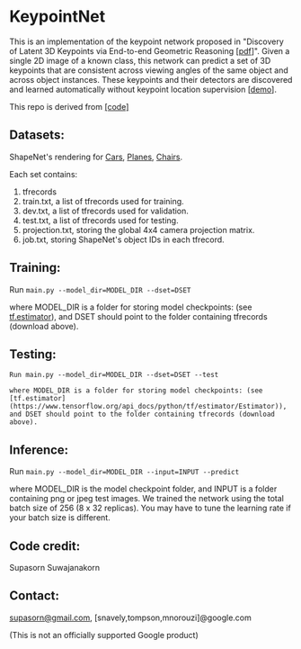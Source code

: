 # KeypointNet
This is an implementation of the keypoint network proposed in "Discovery of
Latent 3D Keypoints via End-to-end Geometric Reasoning
[[pdf](https://arxiv.org/pdf/1807.03146.pdf)]". Given a single 2D image of a
known class, this network can predict a set of 3D keypoints that are consistent
across viewing angles of the same object and across object instances. These
keypoints and their detectors are discovered and learned automatically without
keypoint location supervision [[demo](https://keypointnet.github.io)].

This repo is derived from [[code]](https://github.com/tensorflow/models/tree/archive/research/keypointnet)

## Datasets:
  ShapeNet's rendering for 
  [Cars](https://storage.googleapis.com/discovery-3dkeypoints-data/cars_with_keypoints.zip),
  [Planes](https://storage.googleapis.com/discovery-3dkeypoints-data/planes_with_keypoints.zip),
  [Chairs](https://storage.googleapis.com/discovery-3dkeypoints-data/chairs_with_keypoints.zip).

  Each set contains:
1. tfrecords
2. train.txt, a list of tfrecords used for training.
2. dev.txt, a list of tfrecords used for validation.
3. test.txt, a list of tfrecords used for testing.
4. projection.txt, storing the global 4x4 camera projection matrix.
5. job.txt, storing ShapeNet's object IDs in each tfrecord.
  
## Training:
  Run `main.py --model_dir=MODEL_DIR --dset=DSET`

  where MODEL_DIR is a folder for storing model checkpoints: (see [tf.estimator](https://www.tensorflow.org/api_docs/python/tf/estimator/Estimator)), and DSET should point to the folder containing tfrecords (download above).

## Testing:
    Run main.py --model_dir=MODEL_DIR --dset=DSET --test

    where MODEL_DIR is a folder for storing model checkpoints: (see [tf.estimator](https://www.tensorflow.org/api_docs/python/tf/estimator/Estimator)), and DSET should point to the folder containing tfrecords (download above).


## Inference:
  Run `main.py --model_dir=MODEL_DIR --input=INPUT --predict`

  where MODEL_DIR is the model checkpoint folder, and INPUT is a folder containing png or jpeg test images.
  We trained the network using the total batch size of 256 (8 x 32 replicas). You may have to tune the learning rate if your batch size is different. 

## Code credit:
  Supasorn Suwajanakorn

## Contact:
  supasorn@gmail.com, [snavely,tompson,mnorouzi]@google.com


(This is not an officially supported Google product)
